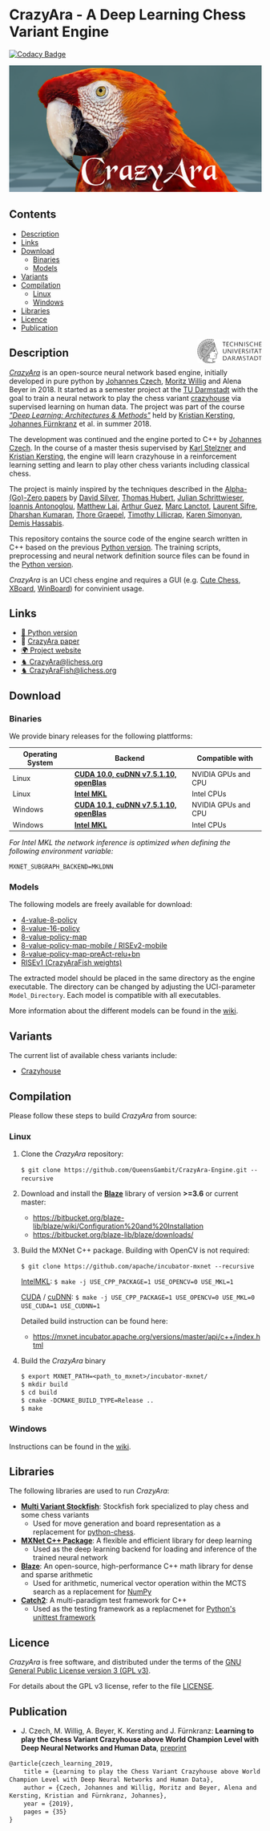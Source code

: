 # CrazyAra - A Deep Learning Chess Variant Engine

[![Codacy Badge](https://api.codacy.com/project/badge/Grade/ad5bb9057b5e4b82bde3569af92b86e9)](https://app.codacy.com/app/QueensGambit/CrazyAra-Engine?utm_source=github.com&utm_medium=referral&utm_content=QueensGambit/CrazyAra-Engine&utm_campaign=Badge_Grade_Dashboard)

![CRAZYARA_LOGO](media/crazyara_logo_medium.png "rc")

## Contents
* [Description](#description)
* [Links](#links)
* [Download](#download)
    * [Binaries](#binaries)
    * [Models](#models)
* [Variants](#variants)
* [Compilation](#compilation)
    * [Linux](#linux)
    * [Windows](#windows)
* [Libraries](#libraries)
* [Licence](#licence)
* [Publication](#publication)

<img align="right" src="media/TU_logo.png" width="128">

## Description

[_CrazyAra_](https://crazyara.org/) is an open-source neural network based engine, initially developed in pure python by [Johannes Czech](https://github.com/QueensGambit), [Moritz Willig](https://github.com/MoritzWillig) and Alena Beyer in 2018.
It started as a semester project at the [TU Darmstadt](https://www.tu-darmstadt.de/index.en.jsp) with the goal to train a neural network to play the chess variant [crazyhouse](https://en.wikipedia.org/wiki/Crazyhouse) via supervised learning on human data.
The project was part of the course [_"Deep Learning: Architectures & Methods"_](https://piazza.com/tu-darmstadt.de/summer2019/20001034iv/home) held by [Kristian Kersting](https://ml-research.github.io/people/kkersting/index.html), [Johannes Fürnkranz](http://www.ke.tu-darmstadt.de/staff/juffi) et al. in summer 2018.

The development was continued and the engine ported to C++ by [Johannes Czech](https://github.com/QueensGambit). In the course of a master thesis supervised by [Karl Stelzner](https://ml-research.github.io/people/kstelzner/) and [Kristian Kersting](https://ml-research.github.io/people/kkersting/index.html), the engine will learn crazyhouse in a reinforcement learning setting and learn to play other chess variants including classical chess.

The project is mainly inspired by the techniques described in the [Alpha-(Go)-Zero papers](https://arxiv.org/abs/1712.01815) by [David Silver](https://arxiv.org/search/cs?searchtype=author&query=Silver%2C+D), [Thomas Hubert](https://arxiv.org/search/cs?searchtype=author&query=Hubert%2C+T), [Julian Schrittwieser](https://arxiv.org/search/cs?searchtype=author&query=Schrittwieser%2C+J), [Ioannis Antonoglou](https://arxiv.org/search/cs?searchtype=author&query=Antonoglou%2C+I), [Matthew Lai](https://arxiv.org/search/cs?searchtype=author&query=Lai%2C+M), [Arthur Guez](https://arxiv.org/search/cs?searchtype=author&query=Guez%2C+A), [Marc Lanctot](https://arxiv.org/search/cs?searchtype=author&query=Lanctot%2C+M), [Laurent Sifre](https://arxiv.org/search/cs?searchtype=author&query=Sifre%2C+L), [Dharshan Kumaran](https://arxiv.org/search/cs?searchtype=author&query=Kumaran%2C+D), [Thore Graepel](https://arxiv.org/search/cs?searchtype=author&query=Graepel%2C+T), [Timothy Lillicrap](https://arxiv.org/search/cs?searchtype=author&query=Lillicrap%2C+T), [Karen Simonyan](https://arxiv.org/search/cs?searchtype=author&query=Simonyan%2C+K), [Demis Hassabis](https://arxiv.org/search/cs?searchtype=author&query=Hassabis%2C+D).

This repository contains the source code of the engine search written in C++ based on the previous [Python version](https://github.com/QueensGambit/CrazyAra).
The training scripts, preprocessing and neural network definition source files can be found in the [Python version](https://github.com/QueensGambit/CrazyAra).

_CrazyAra_ is an UCI chess engine and requires a GUI (e.g. [Cute Chess](https://github.com/cutechess/cutechess), [XBoard](https://www.gnu.org/software/xboard/), [WinBoard](http://hgm.nubati.net/)) for convinient usage.

## Links
* [:snake: Python version](https://github.com/QueensGambit/CrazyAra/)
* :notebook_with_decorative_cover: [CrazyAra paper](https://arxiv.org/abs/1908.06660)
* [:earth_africa: Project website](https://crazyara.org/)
* [♞ CrazyAra@lichess.org](https://lichess.org/@/CrazyAra)
* [♞ CrazyAraFish@lichess.org](https://lichess.org/@/CrazyAraFish)

## Download

### Binaries

We provide binary releases for the following plattforms:

Operating System | Backend | Compatible with
--- | --- | ---
Linux | [**CUDA 10.0, cuDNN v7.5.1.10, openBlas**](https://github.com/QueensGambit/CrazyAra-Engine/releases/download/0.6.0/CrazyAra_0.6.0_Linux_CUDA.zip) | NVIDIA GPUs and CPU
Linux | [**Intel MKL**](https://github.com/QueensGambit/CrazyAra-Engine/releases/download/0.6.0/CrazyAra_0.6.0_Linux_MKL.zip) | Intel CPUs
Windows | [**CUDA 10.1, cuDNN v7.5.1.10, openBlas**](https://github.com/QueensGambit/CrazyAra-Engine/releases/download/0.6.0/CrazyAra_0.6.0_Win_CUDA.zip) | NVIDIA GPUs and CPU
Windows | [**Intel MKL**](https://github.com/QueensGambit/CrazyAra-Engine/releases/download/0.6.0/CrazyAra_0.6.0_Win_MKL.zip) | Intel CPUs

_For Intel MKL the network inference is optimized when defining the following environment variable:_
```
MXNET_SUBGRAPH_BACKEND=MKLDNN
```

### Models

The following models are freely available for download:
* [4-value-8-policy](https://github.com/QueensGambit/CrazyAra-Engine/releases/download/0.6.0/4-value-8-policy.zip)
* [8-value-16-policy](https://github.com/QueensGambit/CrazyAra-Engine/releases/download/0.6.0/8-value-16-policy.zip)
* [8-value-policy-map](https://github.com/QueensGambit/CrazyAra-Engine/releases/download/0.6.0/4-value-8-policy.zip)
* [8-value-policy-map-mobile / RISEv2-mobile](https://github.com/QueensGambit/CrazyAra-Engine/releases/download/0.6.0/RISEv2-mobile.zip)
* [8-value-policy-map-preAct-relu+bn](https://github.com/QueensGambit/CrazyAra-Engine/releases/download/0.6.0/RISEv2-mobile.zip)
* [RISEv1 (CrazyAraFish weights)](https://github.com/QueensGambit/CrazyAra-Engine/releases/download/0.6.0/CrazyAraFish_RISEv1.zip)

The extracted model should be placed in the same directory as the engine executable.
The directory can be changed by adjusting the UCI-parameter `Model_Directory`.
Each model is compatible with all executables.

More information about the different models can be found in the [wiki](https://github.com/QueensGambit/CrazyAra-Engine/wiki/Model-description).

## Variants
The current list of available chess variants include:
* [Crazyhouse](https://lichess.org/variant/crazyhouse)

## Compilation

Please follow these steps to build _CrazyAra_ from source:

### Linux

1. Clone the _CrazyAra_ repository:

   ```$ git clone https://github.com/QueensGambit/CrazyAra-Engine.git --recursive```

2. Download and install the [**Blaze**](https://bitbucket.org/blaze-lib/blaze/src/master/) library of version **>=3.6** or current master:
	* https://bitbucket.org/blaze-lib/blaze/wiki/Configuration%20and%20Installation
	* https://bitbucket.org/blaze-lib/blaze/downloads/



3. Build the MXNet C++ package. Building with OpenCV is not required:

   ```$ git clone https://github.com/apache/incubator-mxnet --recursive```

   [IntelMKL](https://github.com/intel/mkl-dnn): ```$ make -j USE_CPP_PACKAGE=1 USE_OPENCV=0 USE_MKL=1```
   
   [CUDA](https://developer.nvidia.com/cuda-zone) / [cuDNN](https://developer.nvidia.com/cudnn): ```$ make -j USE_CPP_PACKAGE=1 USE_OPENCV=0 USE_MKL=0 USE_CUDA=1 USE_CUDNN=1```
   
   Detailed build instruction can be found here:
   	* https://mxnet.incubator.apache.org/versions/master/api/c++/index.html

4. Build the _CrazyAra_ binary
   ```
   $ export MXNET_PATH=<path_to_mxnet>/incubator-mxnet/
   $ mkdir build
   $ cd build
   $ cmake -DCMAKE_BUILD_TYPE=Release ..
   $ make
   ```

### Windows
Instructions can be found in the [wiki](https://github.com/QueensGambit/CrazyAra-Engine/wiki/Compile-instructions-for-Windows).

## Libraries
The following libraries are used to run _CrazyAra_:

* [**Multi Variant Stockfish**](https://github.com/ddugovic/Stockfish): Stockfish fork specialized to play chess and some chess variants
	* Used for move generation and board representation as a replacement for [python-chess](https://github.com/niklasf/python-chess).
* [**MXNet C++ Package**](https://github.com/apache/incubator-mxnet/tree/master/cpp-package): A flexible and efficient library for deep learning
	* Used as the deep learning backend for loading and inference of the trained neural network
* [**Blaze**](https://bitbucket.org/blaze-lib/blaze/src/master/): An open-source, high-performance C++ math library for dense and sparse arithmetic
	* Used for arithmetic, numerical vector operation within the MCTS search as a replacement for [NumPy](https://numpy.org/)
* [**Catch2**](https://github.com/catchorg/Catch2): A multi-paradigm test framework for C++
	* Used as the testing framework as a replacmenet for [Python's unittest framework](https://docs.python.org/3/library/unittest.html)

## Licence

_CrazyAra_ is free software, and distributed under the terms of the [GNU General Public License version 3 (GPL v3)](https://www.gnu.org/licenses/gpl-3.0.en.html).

For details about the GPL v3 license, refer to the file [LICENSE](https://github.com/QueensGambit/CrazyAraMCTS/blob/master/LICENSE).

## Publication
* J. Czech, M. Willig, A. Beyer, K. Kersting and J. Fürnkranz: **Learning to play the Chess Variant Crazyhouse above World Champion Level with Deep Neural Networks and Human Data**, [preprint](https://arxiv.org/abs/1908.06660)
```
@article{czech_learning_2019,
	title = {Learning to play the Chess Variant Crazyhouse above World Champion Level with Deep Neural Networks and Human Data},
	author = {Czech, Johannes and Willig, Moritz and Beyer, Alena and Kersting, Kristian and Fürnkranz, Johannes},
	year = {2019},
	pages = {35}
}
```

